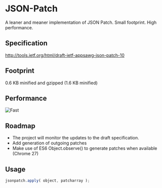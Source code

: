 JSON-Patch
==========

A leaner and meaner implementation of JSON Patch. Small footprint. High performance.

## Specification
http://tools.ietf.org/html/draft-ietf-appsawg-json-patch-10

## Footprint
0.6 KB minified and gzipped (1.6 KB minified)

## Performance
![Fast](http://www.rebelslounge.com/res/jsonpatch/chart.png)

## Roadmap

* The project will monitor the updates to the draft specification.
* Add generation of outgoing patches
* Make use of ES6 Object.observe() to generate patches when available (Chrome 27)

## Usage

```js
jsonpatch.apply( object, patcharray );
```

